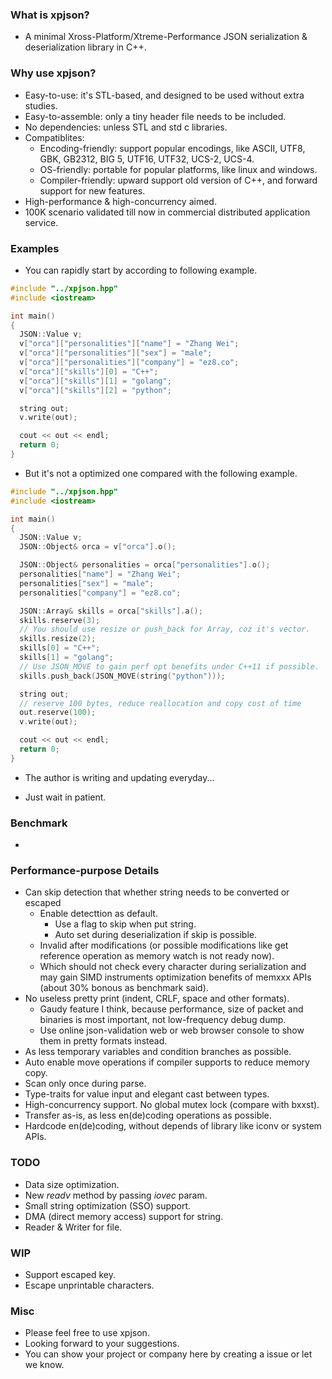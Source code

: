 
### What is xpjson?

- A minimal Xross-Platform/Xtreme-Performance JSON serialization & deserialization library in C++.

### Why use xpjson?

- Easy-to-use: it's STL-based, and designed to be used without extra studies.
- Easy-to-assemble: only a tiny header file needs to be included.
- No dependencies: unless STL and std c libraries.
- Compatiblites: 
  - Encoding-friendly: support popular encodings, like ASCII, UTF8, GBK, GB2312, BIG 5, UTF16, UTF32, UCS-2, UCS-4.
  - OS-friendly: portable for popular platforms, like linux and windows.
  - Compiler-friendly: upward support old version of C++, and forward support for new features.
- High-performance & high-concurrency aimed.
- 100K scenario validated till now in commercial distributed application service.

### Examples

- You can rapidly start by according to following example.

``` cpp
#include "../xpjson.hpp"
#include <iostream>

int main()
{
  JSON::Value v;
  v["orca"]["personalities"]["name"] = "Zhang Wei";
  v["orca"]["personalities"]["sex"] = "male";
  v["orca"]["personalities"]["company"] = "ez8.co";
  v["orca"]["skills"][0] = "C++";
  v["orca"]["skills"][1] = "golang";
  v["orca"]["skills"][2] = "python";

  string out;
  v.write(out);

  cout << out << endl;
  return 0;
}
```

- But it's not a optimized one compared with the following example. 

```cpp
#include "../xpjson.hpp"
#include <iostream>

int main()
{
  JSON::Value v;
  JSON::Object& orca = v["orca"].o();

  JSON::Object& personalities = orca["personalities"].o();
  personalities["name"] = "Zhang Wei";
  personalities["sex"] = "male";
  personalities["company"] = "ez8.co";

  JSON::Array& skills = orca["skills"].a();
  skills.reserve(3);
  // You should use resize or push_back for Array, coz it's vector.
  skills.resize(2);
  skills[0] = "C++";
  skills[1] = "golang";
  // Use JSON_MOVE to gain perf opt benefits under C++11 if possible.
  skills.push_back(JSON_MOVE(string("python")));

  string out;
  // reserve 100 bytes, reduce reallocation and copy cost of time
  out.reserve(100);
  v.write(out);

  cout << out << endl;
  return 0;
}
```

- The author is writing and updating everyday...

- Just wait in patient.

### Benchmark

- <UNDER CONSTRUCTION>

### Performance-purpose Details

- Can skip detection that whether string needs to be converted or escaped
  - Enable detecttion as default.
    - Use a flag to skip when put string.
    - Auto set during deserialization if skip is possible.
  - Invalid after modifications (or possible modifications like get reference operation as memory watch is not ready now).
  - Which should not check every character during serialization and may gain SIMD instruments optimization benefits of memxxx APIs (about 30% bonous as benchmark said).
- No useless pretty print (indent, CRLF, space and other formats).
  - Gaudy feature I think, because performance, size of packet and binaries is most important, not low-frequency debug dump.
  - Use online json-validation web or web browser console to show them in pretty formats instead.
- As less temporary variables and condition branches as possible.
- Auto enable move operations if compiler supports to reduce memory copy.
- Scan only once during parse.
- Type-traits for value input and elegant cast between types.
- High-concurrency support. No global mutex lock (compare with bxxst).
- Transfer as-is, as less en(de)coding operations as possible.
- Hardcode en(de)coding, without depends of library like iconv or system APIs.

### TODO

- Data size optimization.
- New *readv* method by passing *iovec* param.
- Small string optimization (SSO) support.
- DMA (direct memory access) support for string.
- Reader & Writer for file.

### WIP

- Support escaped key.
- Escape unprintable characters.

### Misc

- Please feel free to use xpjson.
- Looking forward to your suggestions.
- You can show your project or company here by creating a issue or let we know.